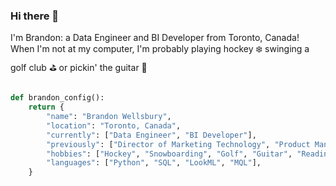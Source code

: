 ### Hi there 👋
I'm Brandon: a Data Engineer and BI Developer from Toronto, Canada! When I'm not at my computer, I'm probably playing hockey ❄️ swinging a golf club ⛳ or pickin' the guitar 🎸

```python 

def brandon_config(): 
    return { 
        "name": "Brandon Wellsbury", 
        "location": "Toronto, Canada", 
        "currently": ["Data Engineer", "BI Developer"],
        "previously": ["Director of Marketing Technology", "Product Manager", "Greenskeeper"], 
        "hobbies": ["Hockey", "Snowboarding", "Golf", "Guitar", "Reading"], 
        "languages": ["Python", "SQL", "LookML", "MQL"], 
    }

```
